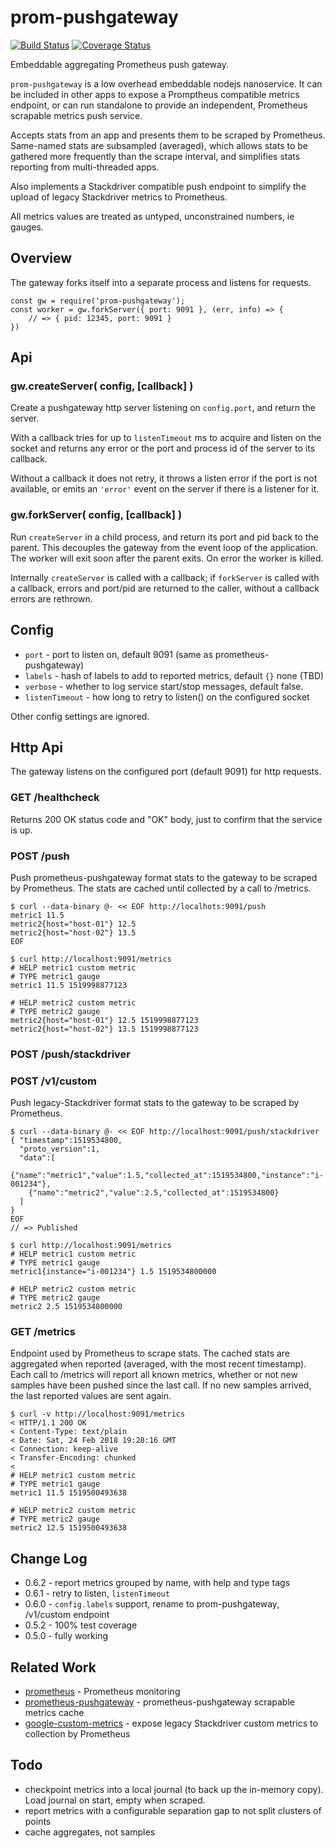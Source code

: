 prom-pushgateway
=============================
[![Build Status](https://api.travis-ci.org/andrasq/node-prom-pushgateway.svg?branch=master)](https://travis-ci.org/andrasq/node-prom-pushgateway?branch=master)
[![Coverage Status](https://codecov.io/github/andrasq/node-prom-pushgateway/coverage.svg?branch=master)](https://codecov.io/github/andrasq/node-prom-pushgateway?branch=master)


Embeddable aggregating Prometheus push gateway.

`prom-pushgateway` is a low overhead embeddable nodejs nanoservice.  It can be
included in other apps to expose a Promptheus compatible metrics endpoint, or can run
standalone to provide an independent, Prometheus scrapable metrics push service.

Accepts stats from an app and presents them to be scraped by Prometheus.  Same-named
stats are subsampled (averaged), which allows stats to be gathered more frequently
than the scrape interval, and simplifies stats reporting from multi-threaded apps.

Also implements a Stackdriver compatible push endpoint to simplify the upload of
legacy Stackdriver metrics to Prometheus.

All metrics values are treated as untyped, unconstrained numbers, ie gauges.


Overview
--------

The gateway forks itself into a separate process and listens for requests.

    const gw = require('prom-pushgateway');
    const worker = gw.forkServer({ port: 9091 }, (err, info) => {
        // => { pid: 12345, port: 9091 }
    })


Api
---

### gw.createServer( config, [callback] )

Create a pushgateway http server listening on `config.port`, and return the server.

With a callback tries for up to `listenTimeout` ms to acquire and listen on the socket
and returns any error or the port and process id of the server to its callback.

Without a callback it does not retry, it throws a listen error if the port is not
available, or emits an `'error'` event on the server if there is a listener for it.

### gw.forkServer( config, [callback] )

Run `createServer` in a child process, and return its port and pid back to the parent.
This decouples the gateway from the event loop of the application.  The worker will
exit soon after the parent exits.  On error the worker is killed.

Internally `createServer` is called with a callback; if `forkServer` is called with a
callback, errors and port/pid are returned to the caller, without a callback errors
are rethrown.


Config
------

- `port` - port to listen on, default 9091 (same as prometheus-pushgateway)
- `labels` - hash of labels to add to reported metrics, default `{}` none (TBD)
- `verbose` - whether to log service start/stop messages, default false.
- `listenTimeout` - how long to retry to listen() on the configured socket

Other config settings are ignored.


Http Api
--------

The gateway listens on the configured port (default 9091) for http requests.

### GET /healthcheck

Returns 200 OK status code and "OK" body, just to confirm that the service is up.

### POST /push

Push prometheus-pushgateway format stats to the gateway to be scraped by Prometheus.
The stats are cached until collected by a call to /metrics.

    $ curl --data-binary @- << EOF http://localhots:9091/push
    metric1 11.5
    metric2{host="host-01"} 12.5
    metric2{host="host-02"} 13.5
    EOF

    $ curl http://localhost:9091/metrics
    # HELP metric1 custom metric
    # TYPE metric1 gauge
    metric1 11.5 1519998877123

    # HELP metric2 custom metric
    # TYPE metric2 gauge
    metric2{host="host-01"} 12.5 1519998877123
    metric2{host="host-02"} 13.5 1519998877123

### POST /push/stackdriver
### POST /v1/custom

Push legacy-Stackdriver format stats to the gateway to be scraped by Prometheus.

    $ curl --data-binary @- << EOF http://localhost:9091/push/stackdriver
    { "timestamp":1519534800,
      "proto_version":1,
      "data":[
        {"name":"metric1","value":1.5,"collected_at":1519534800,"instance":"i-001234"},
        {"name":"metric2","value":2.5,"collected_at":1519534800}
      ]
    }
    EOF
    // => Published

    $ curl http://localhost:9091/metrics
    # HELP metric1 custom metric
    # TYPE metric1 gauge
    metric1{instance="i-001234"} 1.5 1519534800000

    # HELP metric2 custom metric
    # TYPE metric2 gauge
    metric2 2.5 1519534800000

### GET /metrics

Endpoint used by Prometheus to scrape stats.  The cached stats are aggregated when reported
(averaged, with the most recent timestamp).  Each call to /metrics will report all known metrics,
whether or not new samples have been pushed since the last call.  If no new samples arrived, the
last reported values are sent again.

    $ curl -v http://localhost:9091/metrics
    < HTTP/1.1 200 OK
    < Content-Type: text/plain
    < Date: Sat, 24 Feb 2018 19:28:16 GMT
    < Connection: keep-alive
    < Transfer-Encoding: chunked
    <
    # HELP metric1 custom metric
    # TYPE metric1 gauge
    metric1 11.5 1519500493638

    # HELP metric2 custom metric
    # TYPE metric2 gauge
    metric2 12.5 1519500493638


Change Log
----------

- 0.6.2 - report metrics grouped by name, with help and type tags
- 0.6.1 - retry to listen, `listenTimeout`
- 0.6.0 - `config.labels` support, rename to prom-pushgateway, /v1/custom endpoint
- 0.5.2 - 100% test coverage
- 0.5.0 - fully working


Related Work
------------

- [prometheus](https://github.com/prometheus) - Prometheus monitoring
- [prometheus-pushgateway](https://github.com/prometheus/pushgateway) - prometheus-pushgateway
  scrapable metrics cache
- [google-custom-metrics](https://github.com/andrasq/node-google-custom-metrics) - expose
  legacy Stackdriver custom metrics to collection by Prometheus


Todo
----

- checkpoint metrics into a local journal (to back up the in-memory copy).
  Load journal on start, empty when scraped.
- report metrics with a configurable separation gap to not split clusters of points
- cache aggregates, not samples
